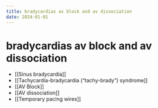 ```yaml
---
title: bradycardias av block and av dissociation
date: 2024-01-01
---
```


# bradycardias av block and av dissociation

- [[Sinus bradycardia]]
- [[Tachycardia-bradycardia (“tachy-brady”) syndrome]]
- [[AV Block]]
- [[AV dissociation]]
- [[Temporary pacing wires]]
